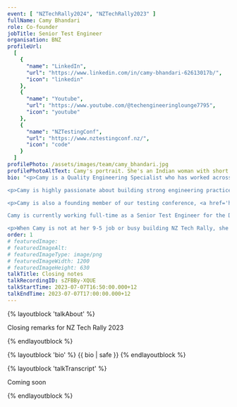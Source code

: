 ```yaml
---
event: [ "NZTechRally2024", "NZTechRally2023" ]
fullName: Camy Bhandari
role: Co-founder
jobTitle: Senior Test Engineer
organisation: BNZ
profileUrl:
  [
    {
      "name": "LinkedIn",
      "url": "https://www.linkedin.com/in/camy-bhandari-62613017b/",
      "icon": "linkedin"
    },
    {
      "name": "Youtube",
      "url": "https://www.youtube.com/@techengineeringlounge7795",
      "icon": "youtube"
    },
    {
      "name": "NZTestingConf",
      "url": "https://www.nztestingconf.nz/",
      "icon": "code"
    }
  ]
profilePhoto: /assets/images/team/camy_bhandari.jpg
profilePhotoAltText: Camy's portrait. She's an Indian woman with short light brown hair and a wide smile. She's wearing a dark coloured t-shirt.
bio: "<p>Camy is a Quality Engineering Specialist who has worked across several NZ banks, consultancies and a startup, delivering several projects to market and developing a deep understanding of mobile application development, test automation, release workflows, and powering up several testing guilds and local meetup groups while converting a lot of test sceptics into true believers. She shares her expertise by <a href='https://www.youtube.com/watch?v=d0PWUT4miNI' rel='external'>talking about Quality Engineering</a> at local meetups and conferences.</p>

<p>Camy is highly passionate about building strong engineering practices and a thriving engineering culture. She expresses this passion on her Youtube channel <a href='https://www.youtube.com/@techengineeringlounge7795' rel='external'>Tech Engineering Lounge</a>, where she interviews local engineering experts and tech leaders.</p>

<p>Camy is also a founding member of our testing conference, <a href='https://www.nztestingconf.nz/' rel='external'>NZTestingConf</a>. 

Camy is currently working full-time as a Senior Test Engineer for the Digital Channels domain at the Bank of New Zealand.</p>

<p>When Camy is not at her 9-5 job or busy building NZ Tech Rally, she spends her time in the company of her two Rottweilers, her cat, her family and friends at her Wellington urban homestead, practising the art of homemaking through DIYs, interior design and decoration, cooking and baking, growing seasonal veggies and flowers, building beautiful permaculture landscapes and developing a hilly backyard orchard.</p>"
order: 1
# featuredImage:
# featuredImageAlt:
# featuredImageType: image/png
# featuredImageWidth: 1200
# featuredImageHeight: 630
talkTitle: Closing notes
talkRecordingID: sZFBBy-XQUE
talkStartTime: 2023-07-07T16:50:00.000+12
talkEndTime: 2023-07-07T17:00:00.000+12
---
```


{% layoutblock 'talkAbout' %}

<p>Closing remarks for NZ Tech Rally 2023</p>
{% endlayoutblock %}

{% layoutblock 'bio' %}
{{ bio | safe }}
{% endlayoutblock %}

{% layoutblock 'talkTranscript' %}

<p>Coming soon</p>
{% endlayoutblock %}

